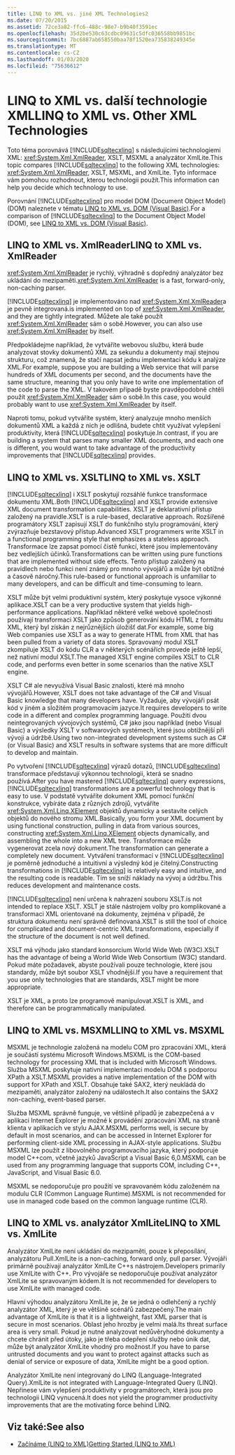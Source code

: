 ```yaml
---
title: LINQ to XML vs. jiné XML Technologies2
ms.date: 07/20/2015
ms.assetid: 72ce3a82-ffc6-488c-98e7-b9b40f3591ec
ms.openlocfilehash: 35d2be530c63cdbc09631c5dfc036558bb9851bc
ms.sourcegitcommit: 7bc6887ab658550baa78f1520ea735838249345e
ms.translationtype: MT
ms.contentlocale: cs-CZ
ms.lasthandoff: 01/03/2020
ms.locfileid: "75636612"
---
```

# <a name="linq-to-xml-vs-other-xml-technologies"></a><span data-ttu-id="075bb-102">LINQ to XML vs. další technologie XML</span><span class="sxs-lookup"><span data-stu-id="075bb-102">LINQ to XML vs. Other XML Technologies</span></span>
<span data-ttu-id="075bb-103">Toto téma porovnává [!INCLUDE[sqltecxlinq](~/includes/sqltecxlinq-md.md)] s následujícími technologiemi XML: <xref:System.Xml.XmlReader>, XSLT, MSXML a analyzátor XmlLite.</span><span class="sxs-lookup"><span data-stu-id="075bb-103">This topic compares [!INCLUDE[sqltecxlinq](~/includes/sqltecxlinq-md.md)] to the following XML technologies: <xref:System.Xml.XmlReader>, XSLT, MSXML, and XmlLite.</span></span> <span data-ttu-id="075bb-104">Tyto informace vám pomohou rozhodnout, kterou technologii použít.</span><span class="sxs-lookup"><span data-stu-id="075bb-104">This information can help you decide which technology to use.</span></span>  
  
 <span data-ttu-id="075bb-105">Porovnání [!INCLUDE[sqltecxlinq](~/includes/sqltecxlinq-md.md)] pro model DOM (Document Object Model) (DOM) naleznete v tématu [LINQ to XML vs. DOM (Visual Basic)](../../../../visual-basic/programming-guide/concepts/linq/linq-to-xml-vs-dom.md).</span><span class="sxs-lookup"><span data-stu-id="075bb-105">For a comparison of [!INCLUDE[sqltecxlinq](~/includes/sqltecxlinq-md.md)] to the Document Object Model (DOM), see [LINQ to XML vs. DOM (Visual Basic)](../../../../visual-basic/programming-guide/concepts/linq/linq-to-xml-vs-dom.md).</span></span>  
  
## <a name="linq-to-xml-vs-xmlreader"></a><span data-ttu-id="075bb-106">LINQ to XML vs. XmlReader</span><span class="sxs-lookup"><span data-stu-id="075bb-106">LINQ to XML vs. XmlReader</span></span>  
 <span data-ttu-id="075bb-107"><xref:System.Xml.XmlReader> je rychlý, výhradně s dopředný analyzátor bez ukládání do mezipaměti.</span><span class="sxs-lookup"><span data-stu-id="075bb-107"><xref:System.Xml.XmlReader> is a fast, forward-only, non-caching parser.</span></span>  
  
 [!INCLUDE[sqltecxlinq](~/includes/sqltecxlinq-md.md)] <span data-ttu-id="075bb-108">je implementováno nad <xref:System.Xml.XmlReader>a je pevně integrovaná.</span><span class="sxs-lookup"><span data-stu-id="075bb-108">is implemented on top of <xref:System.Xml.XmlReader>, and they are tightly integrated.</span></span> <span data-ttu-id="075bb-109">Můžete ale také použít <xref:System.Xml.XmlReader> sám o sobě.</span><span class="sxs-lookup"><span data-stu-id="075bb-109">However, you can also use <xref:System.Xml.XmlReader> by itself.</span></span>  
  
 <span data-ttu-id="075bb-110">Předpokládejme například, že vytváříte webovou službu, která bude analyzovat stovky dokumentů XML za sekundu a dokumenty mají stejnou strukturu, což znamená, že stačí napsat jednu implementaci kódu k analýze XML.</span><span class="sxs-lookup"><span data-stu-id="075bb-110">For example, suppose you are building a Web service that will parse hundreds of XML documents per second, and the documents have the same structure, meaning that you only have to write one implementation of the code to parse the XML.</span></span> <span data-ttu-id="075bb-111">V takovém případě byste pravděpodobně chtěli použít <xref:System.Xml.XmlReader> sám o sobě.</span><span class="sxs-lookup"><span data-stu-id="075bb-111">In this case, you would probably want to use <xref:System.Xml.XmlReader> by itself.</span></span>  
  
 <span data-ttu-id="075bb-112">Naproti tomu, pokud vytváříte systém, který analyzuje mnoho menších dokumentů XML a každá z nich je odlišná, budete chtít využívat vylepšení produktivity, která [!INCLUDE[sqltecxlinq](~/includes/sqltecxlinq-md.md)] poskytuje.</span><span class="sxs-lookup"><span data-stu-id="075bb-112">In contrast, if you are building a system that parses many smaller XML documents, and each one is different, you would want to take advantage of the productivity improvements that [!INCLUDE[sqltecxlinq](~/includes/sqltecxlinq-md.md)] provides.</span></span>  
  
## <a name="linq-to-xml-vs-xslt"></a><span data-ttu-id="075bb-113">LINQ to XML vs. XSLT</span><span class="sxs-lookup"><span data-stu-id="075bb-113">LINQ to XML vs. XSLT</span></span>  
 <span data-ttu-id="075bb-114">[!INCLUDE[sqltecxlinq](~/includes/sqltecxlinq-md.md)] i XSLT poskytují rozsáhlé funkce transformace dokumentu XML.</span><span class="sxs-lookup"><span data-stu-id="075bb-114">Both [!INCLUDE[sqltecxlinq](~/includes/sqltecxlinq-md.md)] and XSLT provide extensive XML document transformation capabilities.</span></span> <span data-ttu-id="075bb-115">XSLT je deklarativní přístup založený na pravidle.</span><span class="sxs-lookup"><span data-stu-id="075bb-115">XSLT is a rule-based, declarative approach.</span></span> <span data-ttu-id="075bb-116">Rozšířené programátory XSLT zapisují XSLT do funkčního stylu programování, který zvýrazňuje bezstavový přístup.</span><span class="sxs-lookup"><span data-stu-id="075bb-116">Advanced XSLT programmers write XSLT in a functional programming style that emphasizes a stateless approach.</span></span> <span data-ttu-id="075bb-117">Transformace lze zapsat pomocí čistě funkcí, které jsou implementovány bez vedlejších účinků.</span><span class="sxs-lookup"><span data-stu-id="075bb-117">Transformations can be written using pure functions that are implemented without side effects.</span></span> <span data-ttu-id="075bb-118">Tento přístup založený na pravidlech nebo funkci není známý pro mnoho vývojářů a může být obtížné a časově náročný.</span><span class="sxs-lookup"><span data-stu-id="075bb-118">This rule-based or functional approach is unfamiliar to many developers, and can be difficult and time-consuming to learn.</span></span>  
  
 <span data-ttu-id="075bb-119">XSLT může být velmi produktivní systém, který poskytuje vysoce výkonné aplikace.</span><span class="sxs-lookup"><span data-stu-id="075bb-119">XSLT can be a very productive system that yields high-performance applications.</span></span> <span data-ttu-id="075bb-120">Například některé velké webové společnosti používají transformaci XSLT jako způsob generování kódu HTML z formátu XML, který byl získán z nejrůznějších úložišť dat.</span><span class="sxs-lookup"><span data-stu-id="075bb-120">For example, some big Web companies use XSLT as a way to generate HTML from XML that has been pulled from a variety of data stores.</span></span> <span data-ttu-id="075bb-121">Spravovaný modul XSLT zkompiluje XSLT do kódu CLR a v některých scénářích provede ještě lepší, než nativní modul XSLT.</span><span class="sxs-lookup"><span data-stu-id="075bb-121">The managed XSLT engine compiles XSLT to CLR code, and performs even better in some scenarios than the native XSLT engine.</span></span>  
  
 <span data-ttu-id="075bb-122">XSLT C# ale nevyužívá Visual Basic znalosti, které má mnoho vývojářů.</span><span class="sxs-lookup"><span data-stu-id="075bb-122">However, XSLT does not take advantage of the C# and Visual Basic knowledge that many developers have.</span></span> <span data-ttu-id="075bb-123">Vyžaduje, aby vývojáři psát kód v jiném a složitém programovacím jazyce.</span><span class="sxs-lookup"><span data-stu-id="075bb-123">It requires developers to write code in a different and complex programming language.</span></span> <span data-ttu-id="075bb-124">Použití dvou neintegrovaných vývojových systémů, C# jako jsou například (nebo Visual Basic) a výsledky XSLT v softwarových systémech, které jsou obtížnější při vývoji a údržbě.</span><span class="sxs-lookup"><span data-stu-id="075bb-124">Using two non-integrated development systems such as C# (or Visual Basic) and XSLT results in software systems that are more difficult to develop and maintain.</span></span>  
  
 <span data-ttu-id="075bb-125">Po vytvoření [!INCLUDE[sqltecxlinq](~/includes/sqltecxlinq-md.md)] výrazů dotazů, [!INCLUDE[sqltecxlinq](~/includes/sqltecxlinq-md.md)] transformace představují výkonnou technologii, která se snadno používá.</span><span class="sxs-lookup"><span data-stu-id="075bb-125">After you have mastered [!INCLUDE[sqltecxlinq](~/includes/sqltecxlinq-md.md)] query expressions, [!INCLUDE[sqltecxlinq](~/includes/sqltecxlinq-md.md)] transformations are a powerful technology that is easy to use.</span></span> <span data-ttu-id="075bb-126">V podstatě vytváříte dokument XML pomocí funkční konstrukce, vybíráte data z různých zdrojů, vytváříte <xref:System.Xml.Linq.XElement> objektů dynamicky a sestavíte celých objektů do nového stromu XML.</span><span class="sxs-lookup"><span data-stu-id="075bb-126">Basically, you form your XML document by using functional construction, pulling in data from various sources, constructing <xref:System.Xml.Linq.XElement> objects dynamically, and assembling the whole into a new XML tree.</span></span> <span data-ttu-id="075bb-127">Transformace může vygenerovat zcela nový dokument.</span><span class="sxs-lookup"><span data-stu-id="075bb-127">The transformation can generate a completely new document.</span></span> <span data-ttu-id="075bb-128">Vytváření transformací v [!INCLUDE[sqltecxlinq](~/includes/sqltecxlinq-md.md)] je poměrně jednoduché a intuitivní a výsledný kód je čitelný.</span><span class="sxs-lookup"><span data-stu-id="075bb-128">Constructing transformations in [!INCLUDE[sqltecxlinq](~/includes/sqltecxlinq-md.md)] is relatively easy and intuitive, and the resulting code is readable.</span></span> <span data-ttu-id="075bb-129">Tím se sníží náklady na vývoj a údržbu.</span><span class="sxs-lookup"><span data-stu-id="075bb-129">This reduces development and maintenance costs.</span></span>  
  
 [!INCLUDE[sqltecxlinq](~/includes/sqltecxlinq-md.md)] <span data-ttu-id="075bb-130">není určena k nahrazení souboru XSLT.</span><span class="sxs-lookup"><span data-stu-id="075bb-130">is not intended to replace XSLT.</span></span> <span data-ttu-id="075bb-131">XSLT je stále nástrojem volby pro komplikované a transformaci XML orientované na dokumenty, zejména v případě, že struktura dokumentu není správně definovaná.</span><span class="sxs-lookup"><span data-stu-id="075bb-131">XSLT is still the tool of choice for complicated and document-centric XML transformations, especially if the structure of the document is not well defined.</span></span>  
  
 <span data-ttu-id="075bb-132">XSLT má výhodu jako standard konsorcium World Wide Web (W3C).</span><span class="sxs-lookup"><span data-stu-id="075bb-132">XSLT has the advantage of being a World Wide Web Consortium (W3C) standard.</span></span> <span data-ttu-id="075bb-133">Pokud máte požadavek, abyste používali pouze technologie, které jsou standardy, může být soubor XSLT vhodnější.</span><span class="sxs-lookup"><span data-stu-id="075bb-133">If you have a requirement that you use only technologies that are standards, XSLT might be more appropriate.</span></span>  
  
 <span data-ttu-id="075bb-134">XSLT je XML, a proto lze programově manipulovat.</span><span class="sxs-lookup"><span data-stu-id="075bb-134">XSLT is XML, and therefore can be programmatically manipulated.</span></span>  
  
## <a name="linq-to-xml-vs-msxml"></a><span data-ttu-id="075bb-135">LINQ to XML vs. MSXML</span><span class="sxs-lookup"><span data-stu-id="075bb-135">LINQ to XML vs. MSXML</span></span>  
 <span data-ttu-id="075bb-136">MSXML je technologie založená na modelu COM pro zpracování XML, která je součástí systému Microsoft Windows.</span><span class="sxs-lookup"><span data-stu-id="075bb-136">MSXML is the COM-based technology for processing XML that is included with Microsoft Windows.</span></span> <span data-ttu-id="075bb-137">Služba MSXML poskytuje nativní implementaci modelu DOM s podporou XPath a XSLT.</span><span class="sxs-lookup"><span data-stu-id="075bb-137">MSXML provides a native implementation of the DOM with support for XPath and XSLT.</span></span> <span data-ttu-id="075bb-138">Obsahuje také SAX2, který neukládá do mezipaměti, analyzátor založený na událostech.</span><span class="sxs-lookup"><span data-stu-id="075bb-138">It also contains the SAX2 non-caching, event-based parser.</span></span>  
  
 <span data-ttu-id="075bb-139">Služba MSXML správně funguje, ve většině případů je zabezpečená a v aplikaci Internet Explorer je možné k provádění zpracování XML na straně klienta v aplikacích ve stylu AJAX.</span><span class="sxs-lookup"><span data-stu-id="075bb-139">MSXML performs well, is secure by default in most scenarios, and can be accessed in Internet Explorer for performing client-side XML processing in AJAX-style applications.</span></span> <span data-ttu-id="075bb-140">Službu MSXML lze použít z libovolného programovacího jazyka, který podporuje model C++com, včetně jazyků JavaScript a Visual Basic 6,0.</span><span class="sxs-lookup"><span data-stu-id="075bb-140">MSXML can be used from any programming language that supports COM, including C++, JavaScript, and Visual Basic 6.0.</span></span>  
  
 <span data-ttu-id="075bb-141">MSXML se nedoporučuje pro použití ve spravovaném kódu založeném na modulu CLR (Common Language Runtime).</span><span class="sxs-lookup"><span data-stu-id="075bb-141">MSXML is not recommended for use in managed code based on the common language runtime (CLR).</span></span>  
  
## <a name="linq-to-xml-vs-xmllite"></a><span data-ttu-id="075bb-142">LINQ to XML vs. analyzátor XmlLite</span><span class="sxs-lookup"><span data-stu-id="075bb-142">LINQ to XML vs. XmlLite</span></span>  
 <span data-ttu-id="075bb-143">Analyzátor XmlLite není ukládání do mezipaměti, pouze k přeposílání, analyzátoru Pull.</span><span class="sxs-lookup"><span data-stu-id="075bb-143">XmlLite is a non-caching, forward only, pull parser.</span></span> <span data-ttu-id="075bb-144">Vývojáři primárně používají analyzátor XmlLite C++s nástrojem.</span><span class="sxs-lookup"><span data-stu-id="075bb-144">Developers primarily use XmlLite with C++.</span></span> <span data-ttu-id="075bb-145">Pro vývojáře se nedoporučuje používat analyzátor XmlLite se spravovaným kódem.</span><span class="sxs-lookup"><span data-stu-id="075bb-145">It is not recommended for developers to use XmlLite with managed code.</span></span>  
  
 <span data-ttu-id="075bb-146">Hlavní výhodou analyzátoru XmlLite je, že se jedná o odlehčený a rychlý analyzátor XML, který je ve většině scénářů zabezpečený.</span><span class="sxs-lookup"><span data-stu-id="075bb-146">The main advantage of XmlLite is that it is a lightweight, fast XML parser that is secure in most scenarios.</span></span> <span data-ttu-id="075bb-147">Oblast jeho hrozby je velmi malá.</span><span class="sxs-lookup"><span data-stu-id="075bb-147">Its threat surface area is very small.</span></span> <span data-ttu-id="075bb-148">Pokud je nutné analyzovat nedůvěryhodné dokumenty a chcete chránit před útoky, jako je třeba odepření služby nebo únik dat, může být analyzátor XmlLite vhodný pro možnost.</span><span class="sxs-lookup"><span data-stu-id="075bb-148">If you have to parse untrusted documents and you want to protect against attacks such as denial of service or exposure of data, XmlLite might be a good option.</span></span>  
  
 <span data-ttu-id="075bb-149">Analyzátor XmlLite není integrovaný do LINQ (Language-Integrated Query).</span><span class="sxs-lookup"><span data-stu-id="075bb-149">XmlLite is not integrated with Language-Integrated Query (LINQ).</span></span> <span data-ttu-id="075bb-150">Nepřinese vám vylepšení produktivity v programátorech, která jsou pro technologii LINQ vynucená.</span><span class="sxs-lookup"><span data-stu-id="075bb-150">It does not yield the programmer productivity improvements that are the motivating force behind LINQ.</span></span>  
  
## <a name="see-also"></a><span data-ttu-id="075bb-151">Viz také:</span><span class="sxs-lookup"><span data-stu-id="075bb-151">See also</span></span>

- [<span data-ttu-id="075bb-152">Začínáme (LINQ to XML)</span><span class="sxs-lookup"><span data-stu-id="075bb-152">Getting Started (LINQ to XML)</span></span>](../../../../visual-basic/programming-guide/concepts/linq/getting-started-linq-to-xml.md)
